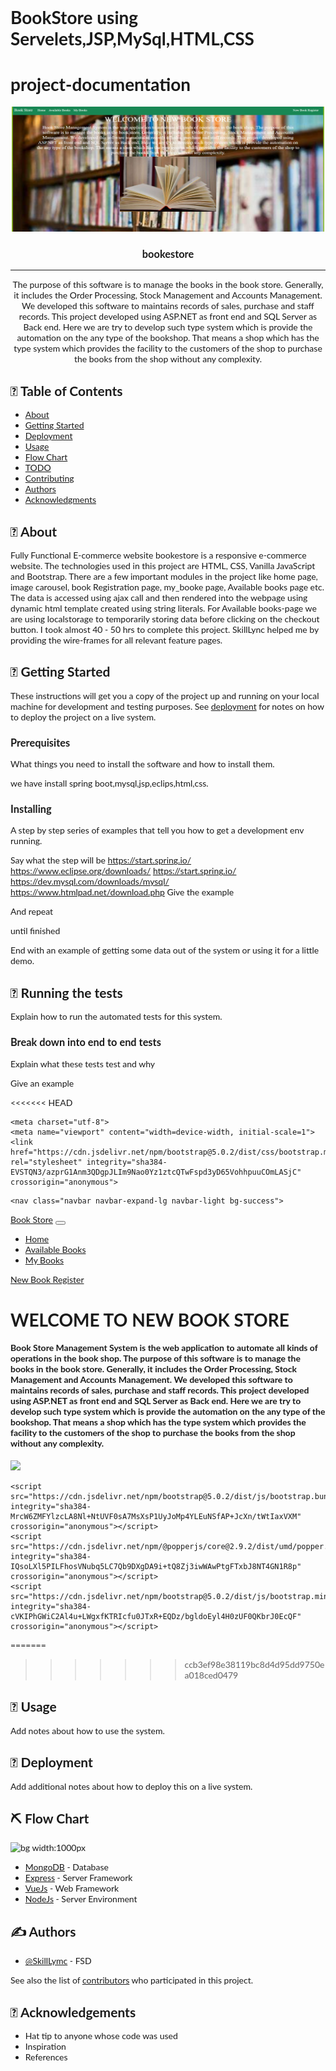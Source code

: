 
# BookStore using Servelets,JSP,MySql,HTML,CSS
# project-documentation

<p align="center">
  <a href="" rel="noopener">
 <img width=500px height=200px src="book.png" alt="Project logo"></a>
</p>


<h3 align="center">bookestore</h3>

---

<p align="center">  The purpose of this software is to manage the books in the book store. 
   Generally, it includes the Order Processing, Stock Management and Accounts Management. 
   We developed this software to maintains records of sales, purchase and staff records.
    This project developed using ASP.NET as front end and SQL Server as Back end. 
    Here we are try to develop such type system which is provide the automation on the any type of the bookshop. 
    That means a shop which has the type system which provides the facility to the customers of the shop to purchase the books from the shop without any complexity.
    <br> 
</p>

## 📝 Table of Contents
- [About](#about)
- [Getting Started](#getting_started)
- [Deployment](#deployment)
- [Usage](#usage)
- [Flow Chart](#flowchart)
- [TODO](../TODO.md)
- [Contributing](../CONTRIBUTING.md)
- [Authors](#authors)
- [Acknowledgments](#acknowledgement)

## 🧐 About <a name = "about"></a>
Fully Functional E-commerce website bookestore is a responsive e-commerce website. The technologies used in this project are HTML, CSS, Vanilla JavaScript and Bootstrap. There are a few important modules in the project like home page, image carousel, book Registration page, my_booke page, Available books page etc. The data is accessed using ajax call and then rendered into the webpage using dynamic html template created using string literals. For Available books-page we are using localstorage to temporarily storing data before clicking on the checkout button. I took almost 40 - 50 hrs to complete this project. SkillLync helped me by providing the wire-frames for all relevant feature pages.

## 🏁 Getting Started <a name = "getting_started"></a>
These instructions will get you a copy of the project up and running on your local machine for development and testing purposes. See [deployment](#deployment) for notes on how to deploy the project on a live system.

### Prerequisites
What things you need to install the software and how to install them.

we have install spring boot,mysql,jsp,eclips,html,css.

### Installing
A step by step series of examples that tell you how to get a development env running.

Say what the step will be
https://start.spring.io/
https://www.eclipse.org/downloads/
https://start.spring.io/
https://dev.mysql.com/downloads/mysql/
https://www.htmlpad.net/download.php
Give the example

And repeat

until finished

End with an example of getting some data out of the system or using it for a little demo.

## 🔧 Running the tests <a name = "tests"></a>
Explain how to run the automated tests for this system.

### Break down into end to end tests
Explain what these tests test and why

Give an example

<<<<<<< HEAD
<!doctype html>
<html lang="en"xmlns:th="https://www.thymels.com">
  <head>
    
    <meta charset="utf-8">
    <meta name="viewport" content="width=device-width, initial-scale=1">
    <link href="https://cdn.jsdelivr.net/npm/bootstrap@5.0.2/dist/css/bootstrap.min.css" rel="stylesheet" integrity="sha384-EVSTQN3/azprG1Anm3QDgpJLIm9Nao0Yz1ztcQTwFspd3yD65VohhpuuCOmLASjC" crossorigin="anonymous">
<link rel="icon" type="image/png" href="https://cdn0.iconfinder.com/data/icons/shopping-solid-1/48/8-512.png" />
    <title>Book Store</title>
    <style type="text/css">
		body{
			font-family: "Lato", sans-seriff;
			background-image: url('https://tse1.mm.bing.net/th?id=OIP.TAGtvaaT8fs8RaGHZI1dVQHaE8&pid=Api&P=0');
			background-repeat:no-repeat;
			background-size:cover;
		}
		</style>
  </head>
  <body>
    
    <nav class="navbar navbar-expand-lg navbar-light bg-success">
  <div class="container-fluid">
    <a class="navbar-brand text-white" href="#">Book Store</a>
    <button class="navbar-toggler" type="button" data-bs-toggle="collapse" data-bs-target="#navbarSupportedContent" aria-controls="navbarSupportedContent" aria-expanded="false" aria-label="Toggle navigation">
      <span class="navbar-toggler-icon"></span>
    </button>
    <div class="collapse navbar-collapse" id="navbarSupportedContent">
      <ul class="navbar-nav me-auto mb-2 mb-lg-0">
        <li class="nav-item">
          <a class="nav-link active text-white" aria-current="page" href="/home">Home</a>
        </li>
        <li class="nav-item">
          <a class="nav-link text-white" href="available_books">Available Books</a>
        </li>
         <li class="nav-item">
          <a class="nav-link text-white" href="myBooks">My Books</a>
        </li>
      </ul>
      <div>
      <a class="nav-link text-white" href="book_register">New Book Register</a>
      </div>
    </div>
  </div>
</nav>

   <div class="container text-center my-$">
   <h1 class="text-white">WELCOME TO NEW BOOK STORE</h1>
   <h4 class="text-white">Book Store Management System is the web application to automate all kinds of operations in the book shop. 
   The purpose of this software is to manage the books in the book store. 
   Generally, it includes the Order Processing, Stock Management and Accounts Management. 
   We developed this software to maintains records of sales, purchase and staff records.
    This project developed using ASP.NET as front end and SQL Server as Back end. 
    Here we are try to develop such type system which is provide the automation on the any type of the bookshop. 
    That means a shop which has the type system which provides the facility to the customers of the shop to purchase the books from the shop without any complexity.
    </h4>
    <img src="https://tse3.mm.bing.net/th?id=OIP.gg1TnRFja8pxRiuUrMXx_wHaE6&pid=Api&P=0">
   </div> 
    
    <script src="https://cdn.jsdelivr.net/npm/bootstrap@5.0.2/dist/js/bootstrap.bundle.min.js" integrity="sha384-MrcW6ZMFYlzcLA8Nl+NtUVF0sA7MsXsP1UyJoMp4YLEuNSfAP+JcXn/tWtIaxVXM" crossorigin="anonymous"></script>
    <script src="https://cdn.jsdelivr.net/npm/@popperjs/core@2.9.2/dist/umd/popper.min.js" integrity="sha384-IQsoLXl5PILFhosVNubq5LC7Qb9DXgDA9i+tQ8Zj3iwWAwPtgFTxbJ8NT4GN1R8p" crossorigin="anonymous"></script>
    <script src="https://cdn.jsdelivr.net/npm/bootstrap@5.0.2/dist/js/bootstrap.min.js" integrity="sha384-cVKIPhGWiC2Al4u+LWgxfKTRIcfu0JTxR+EQDz/bgldoEyl4H0zUF0QKbrJ0EcQF" crossorigin="anonymous"></script>
   
  </body>
</html>

=======
>>>>>>> ccb3ef98e38119bc8d4d95dd9750ea018ced0479
## 🎈 Usage <a name="usage"></a>
Add notes about how to use the system.

## 🚀 Deployment <a name = "deployment"></a>
Add additional notes about how to deploy this on a live system.

## ⛏️ Flow Chart <a name = "flowchart"></a>

![bg width:1000px](./bookestoreflowchart.png)

- [MongoDB](https://www.mongodb.com/) - Database
- [Express](https://expressjs.com/) - Server Framework
- [VueJs](https://vuejs.org/) - Web Framework
- [NodeJs](https://nodejs.org/en/) - Server Environment

## ✍️ Authors <a name = "authors"></a>
- [@SkillLymc](https://github.com/kylelobo) - FSD

See also the list of [contributors](https://github.com/kylelobo/The-Documentation-Compendium/contributors) who participated in this project.

## 🎉 Acknowledgements <a name = "acknowledgement"></a>
- Hat tip to anyone whose code was used
- Inspiration
- References
